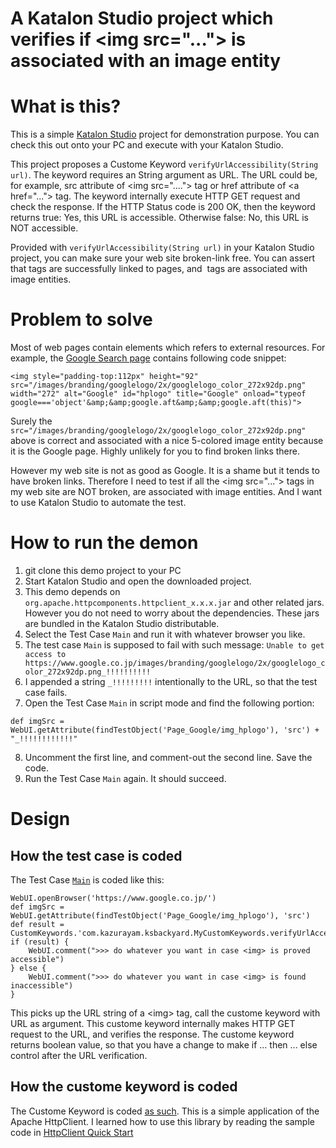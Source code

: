 A Katalon Studio project which verifies if \<img src="..."> is associated with an image entity
====

# What is this?

This is a simple [Katalon Studio](https://www.katalon.com/) project for demonstration purpose. You can check this out onto your PC and execute with your Katalon Studio.

This project proposes a Custome Keyword `verifyUrlAccessibility(String url)`. The keyword requires an String argument as URL. The URL could be, for example, src attribute of \<img src="...."> tag or href attribute of \<a href="..."> tag. The keyword internally execute HTTP GET request and check the response. If the HTTP Status code is 200 OK, then the keyword returns true: Yes, this URL is accessible. Otherwise false: No, this URL is NOT accessible.

Provided with `verifyUrlAccessibility(String url)` in your Katalon Studio project, you can make sure your web site broken-link free. You can assert that <a> tags are successfully linked to pages, and <img> tags are associated with image entities.

# Problem to solve

Most of web pages contain elements which refers to external resources. For example,
the [Google Search page](https://www.google.co.jp/) contains following code snippet:

```
<img style="padding-top:112px" height="92" src="/images/branding/googlelogo/2x/googlelogo_color_272x92dp.png" width="272" alt="Google" id="hplogo" title="Google" onload="typeof google==='object'&amp;&amp;google.aft&amp;&amp;google.aft(this)">
```

Surely the `src="/images/branding/googlelogo/2x/googlelogo_color_272x92dp.png"` above is correct and associated with a nice 5-colored image entity because it is the Google page. Highly unlikely for you to find broken links there.

However my web site is not as good as Google. It is a shame but it tends to have broken links. Therefore I need to test if all the \<img src="..."> tags in my web site are NOT broken, are associated with image entities. And I want to use Katalon Studio to automate the test.


# How to run the demon

1. git clone this demo project to your PC
2. Start Katalon Studio and open the downloaded project.
3. This demo depends on `org.apache.httpcomponents.httpclient_x.x.x.jar` and other related jars. However you do not need to worry about the dependencies. These jars are bundled in the Katalon Studio distributable.
4. Select the Test Case `Main` and run it with whatever browser you like.
5. The test case `Main` is supposed to fail with such message:
`Unable to get access to https://www.google.co.jp/images/branding/googlelogo/2x/googlelogo_color_272x92dp.png_!!!!!!!!!!`
6. I appended a string `_!!!!!!!!!` intentionally to the URL, so that the test case fails.
7. Open the Test Case `Main` in script mode and find the following portion:
```//def imgSrc = WebUI.getAttribute(findTestObject('Page_Google/img_hplogo'), 'src')
def imgSrc = WebUI.getAttribute(findTestObject('Page_Google/img_hplogo'), 'src') + "_!!!!!!!!!!!!"
```
8. Uncomment the first line, and comment-out the second line. Save the code.
9. Run the Test Case `Main` again. It should succeed.

# Design

## How the test case is coded

The Test Case [`Main`](https://github.com/kazurayam/GoogleImgTest/blob/master/Scripts/Main/Script1523916283247.groovy) is coded like this:

```
WebUI.openBrowser('https://www.google.co.jp/')
def imgSrc = WebUI.getAttribute(findTestObject('Page_Google/img_hplogo'), 'src')
def result = CustomKeywords.'com.kazurayam.ksbackyard.MyCustomKeywords.verifyUrlAccessibility'(imgSrc)
if (result) {
    WebUI.comment(">>> do whatever you want in case <img> is proved accessible")
} else {
    WebUI.comment(">>> do whatever you want in case <img> is found inaccessible")
}
```

This picks up the URL string of a \<img> tag, call the custome keyword with URL as argument.
This custome keyword internally makes HTTP GET request to the URL, and verifies the response.
The custome keyword returns boolean value, so that you have a change to make if ... then ... else control after the URL verification.

## How the custome keyword is coded

The Custome Keyword is coded [as such](https://github.com/kazurayam/GoogleImgTest/blob/master/Keywords/com/kazurayam/ksbackyard/MyCustomKeywords.groovy).
This is a simple application of the Apache HttpClient. I learned how to use this library by reading the sample code in [HttpClient Quick Start](https://hc.apache.org/httpcomponents-client-ga/quickstart.html)
